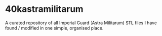 # 40kastramilitarum
A curated repository of all Imperial Guard (Astra Militarum) STL files I have found / modified in one simple, organised place.
